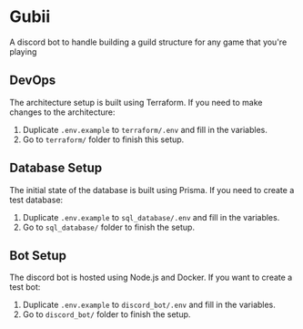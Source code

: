 # Gubii
A discord bot to handle building a guild structure for any game that you're playing

## DevOps
The architecture setup is built using Terraform. If you need to make changes to the architecture:
1. Duplicate `.env.example` to `terraform/.env` and fill in the variables.
2. Go to `terraform/` folder to finish this setup.

## Database Setup
The initial state of the database is built using Prisma. If you need to create a test database:
1. Duplicate `.env.example` to `sql_database/.env` and fill in the variables.
2. Go to `sql_database/` folder to finish the setup.

## Bot Setup
The discord bot is hosted using Node.js and Docker. If you want to create a test bot:
1. Duplicate `.env.example` to `discord_bot/.env` and fill in the variables.
2. Go to `discord_bot/` folder to finish the setup.
